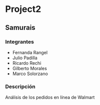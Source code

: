 # Project2

## Samurais

### Integrantes
* Fernanda Rangel 
* Julio Padilla
* Ricardo Rechi
* Gilberto Morales
* Marco Solorzano

### Descripción
Análisis de los pedidos en línea de Walmart
